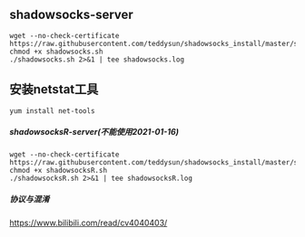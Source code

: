## shadowsocks-server
```
wget --no-check-certificate  https://raw.githubusercontent.com/teddysun/shadowsocks_install/master/shadowsocks.sh
chmod +x shadowsocks.sh
./shadowsocks.sh 2>&1 | tee shadowsocks.log
```
## 安装netstat工具
```
yum install net-tools
```


##### shadowsocksR-server(不能使用2021-01-16)
```
wget --no-check-certificate https://raw.githubusercontent.com/teddysun/shadowsocks_install/master/shadowsocksR.sh
chmod +x shadowsocksR.sh
./shadowsocksR.sh 2>&1 | tee shadowsocksR.log
```

##### 协议与混淆
<https://www.bilibili.com/read/cv4040403/>
